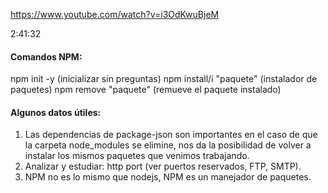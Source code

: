 https://www.youtube.com/watch?v=i3OdKwuBjeM



2:41:32

#### Comandos NPM:

npm init -y (inicializar sin preguntas)
npm install/i "paquete" (instalador de paquetes)
npm remove "paquete" (remueve el paquete instalado)

#### Algunos datos útiles:

1. Las dependencias de package-json son importantes en el caso de que la carpeta node_modules se elimine, nos da la posibilidad de volver
a instalar los mismos paquetes que venimos trabajando.
2. Analizar y estudiar: http port (ver puertos reservados, FTP, SMTP).
3. NPM no es lo mismo que nodejs, NPM es un manejador de paquetes.

